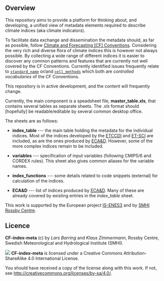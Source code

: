 ## Overview ##

This repository aims to provide a platform for thinking about, 
and developing, a unified view of metadata elements required to 
describe climate indices (aka climate indicators). 

To facilitate data exchange and dissemination the metadata should, 
as far as possible, follow 
[Climate and Forecasting [CF] Conventions](http://cfconventions.org/). 
Considering the very rich and diverse flora of climate indices this 
is however not always possible. By collecting a wide range of 
different indices it is easier to discover any common patterns and 
features that are currently not well covered by the CF Conventions. 
Currently identified issues frequently relate to 
[`standard_name`](http://cfconventions.org/Data/cf-conventions/cf-conventions-1.8/cf-conventions.html#standard-name) 
or/and [`cell_methods`](http://cfconventions.org/Data/cf-conventions/cf-conventions-1.8/cf-conventions.html#cell-methods)
which both are *controlled vocabularies* of the CF Conventions.

This repository is in active development, and the content will frequently change. 

Currently, the main component is a speadsheet file, **master_table.xls**, 
that contains several tables as separate sheets. The *.xls* format should 
[hopefully] be readable/editable by several common desktop office.

The sheets are as follows:

* **index_table**  ---  the main table holding the metadata for the 
individual indices. Most of the indices developed by the 
[ETCCDI](https://www.wcrp-climate.org/etccdi) and [ET-SCI](https://climpact-sci.org/about/project/) 
are included, as are the ones produced by 
[ECA&D](https://www.ecad.eu/indicesextremes/index.php). 
However, some of the more complex indices remain to be included. 

* **variables**  ---  specification of input variables (following CMIP5/6 and 
CORDEX rules). This sheet also gives common aliases for the variable names.

* **index_functions**  ---  some details related to code snippets (external) 
for calculation of the indices.

* **ECA&D**  ---  list of indices produced by 
[ECA&D](https://www.ecad.eu/indicesextremes/index.php). Many of these are 
already covered by existing entries in the *index_table* sheet.



This work is supported by the European project [IS-ENES3](https://is.enes.org/) and by
[SMHI Rossby Centre](https://www.smhi.se/en/research/research-departments/climate-research-rossby-centre2-552).


## Licence ##

**CF-index-meta** (c) by *Lars Barring* and *Klaus Zimmermann*, Rossby Centre, 
Swedish Meteorological and Hydrological Institute (SMHI).

![](https://i.creativecommons.org/l/by-sa/4.0/88x31.png) **CF-index-meta** is 
licensed under a Creative Commons Attribution-ShareAlike 4.0 International License.

You should have received a copy of the license along with this
work. If not, see <http://creativecommons.org/licenses/by-sa/4.0/>.


